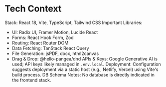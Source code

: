 # Tech Context
Stack: React 18, Vite, TypeScript, Tailwind CSS
Important Libraries:
- UI: Radix UI, Framer Motion, Lucide React
- Forms: React Hook Form, Zod
- Routing: React Router DOM
- Data Fetching: TanStack React Query
- File Generation: jsPDF, docx, html2canvas
- Drag & Drop: @hello-pangea/dnd
APIs & Keys: Google Generative AI is used; API keys likely managed in `.env.local`.
Deployment: Configuration suggests deployment via a static host (e.g., Netlify, Vercel) using Vite's build process.
DB Schema Notes: No database is directly indicated in the frontend stack.